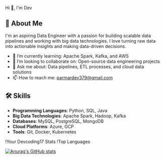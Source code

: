 
Hi 👋, I'm Dev

## 🚀 About Me
I'm an aspiring Data Engineer with a passion for building scalable data pipelines and working with big data technologies. I love turning raw data into actionable insights and making data-driven decisions.

- 🌱 I’m currently learning: Apache Spark, Kafka, and AWS
- 👯 I’m looking to collaborate on: Open-source data engineering projects
- 💬 Ask me about: Data pipelines, ETL processes, and cloud data solutions
- 📫 How to reach me: parmardev379@gmail.com


## 🛠️ Skills
- **Programming Languages**: Python, SQL, Java
- **Big Data Technologies**: Apache Spark, Hadoop, Kafka
- **Databases**: MySQL, PostgreSQL, MongoDB
- **Cloud Platforms**: Azure, GCP
- **Tools**: Git, Docker, Kubernetes

!Your Devcoding17 Stats
!Top Languages

[![Anurag's GitHub stats](https://github-readme-stats.vercel.app/api?username=Devcoding17)](https://github.com/anuraghazra/github-readme-stats)
